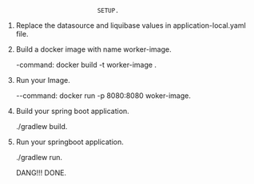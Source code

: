                               SETUP.

1. Replace the datasource and liquibase values in application-local.yaml file.

2. Build a docker image with name worker-image.
   
   -command: docker build -t worker-image .

3. Run your Image.
 
   --command: docker run -p 8080:8080 woker-image.


5. Build your spring boot application.
 
      ./gradlew build.

6. Run your springboot application.


     ./gradlew run.


      DANG!!! DONE.